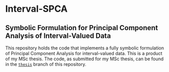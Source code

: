 # Interval-SPCA

## Symbolic Formulation for Principal Component Analysis of Interval-Valued Data

This repository holds the code that implements a fully symbolic formulation of Principal Component Analysis for interval-valued data.
This is a product of my MSc thesis.
The code, as submitted for my MSc thesis, can be found in the [`thesis`](https://github.com/RojerGS/interval-SPCA/tree/thesis) branch of this repository.
